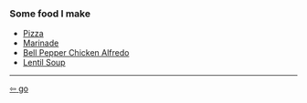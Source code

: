 <link href="../css/styles.css" rel="stylesheet" />

<div class="center">

### Some food I make

- [Pizza](https://www.youtube.com/watch?v=T4c9UBax6kM)
- [Marinade](https://www.youtube.com/watch?v=jydkRdjw0J4)
- [Bell Pepper Chicken Alfredo](https://www.youtube.com/watch?v=C8mJMEk1FuA)
- [Lentil Soup](https://www.youtube.com/watch?v=x6UWe6JMq3M)
</div>

___

[<span>&#8678;</span> go](./index.md)
